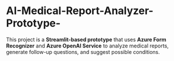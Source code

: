 # AI-Medical-Report-Analyzer-Prototype-
This project is a **Streamlit-based prototype** that uses **Azure Form Recognizer** and **Azure OpenAI Service** to analyze medical reports, generate follow-up questions, and suggest possible conditions.
